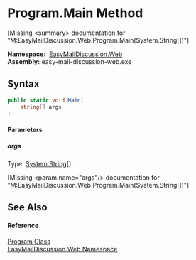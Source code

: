 Program.Main Method
===================

[Missing &lt;summary> documentation for "M:EasyMailDiscussion.Web.Program.Main(System.String[])"]


  **Namespace:**  [EasyMailDiscussion.Web][1]  
  **Assembly:** easy-mail-discussion-web.exe

Syntax
------

```csharp
public static void Main(
	string[] args
)
```

#### Parameters

##### *args*
Type: [System.String][2][]  

[Missing &lt;param name="args"/> documentation for "M:EasyMailDiscussion.Web.Program.Main(System.String[])"]



See Also
--------

#### Reference
[Program Class][3]  
[EasyMailDiscussion.Web Namespace][1]  

[1]: ../README.md
[2]: https://docs.microsoft.com/dotnet/api/system.string
[3]: README.md